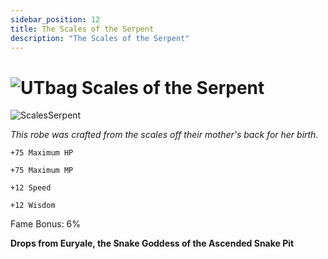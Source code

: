 ```yaml
---
sidebar_position: 12
title: The Scales of the Serpent
description: "The Scales of the Serpent"
---
```


# ![UTbag](https://cdn.discordapp.com/attachments/1107378591026655272/1107460067399315627/adf.png) Scales of the Serpent

![ScalesSerpent](https://vwiki.valorserver.com/api/item/picture/scales%20of%20the%20serpent)

<i>This robe was crafted from the scales off their mother's back for her birth.</i>

    +75 Maximum HP
    
    +75 Maximum MP
    
    +12 Speed
    
    +12 Wisdom
    
Fame Bonus: 6%

**Drops from Euryale, the Snake Goddess of the Ascended Snake Pit**
